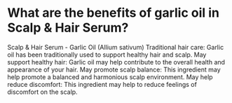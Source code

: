 # What are the benefits of garlic oil in Scalp & Hair Serum?

Scalp & Hair Serum - Garlic Oil (Allium sativum) Traditional hair care: Garlic oil has been traditionally used to support healthy hair and scalp. May support healthy hair: Garlic oil may help contribute to the overall health and appearance of your hair. May promote scalp balance: This ingredient may help promote a balanced and harmonious scalp environment. May help reduce discomfort: This ingredient may help to reduce feelings of discomfort on the scalp.